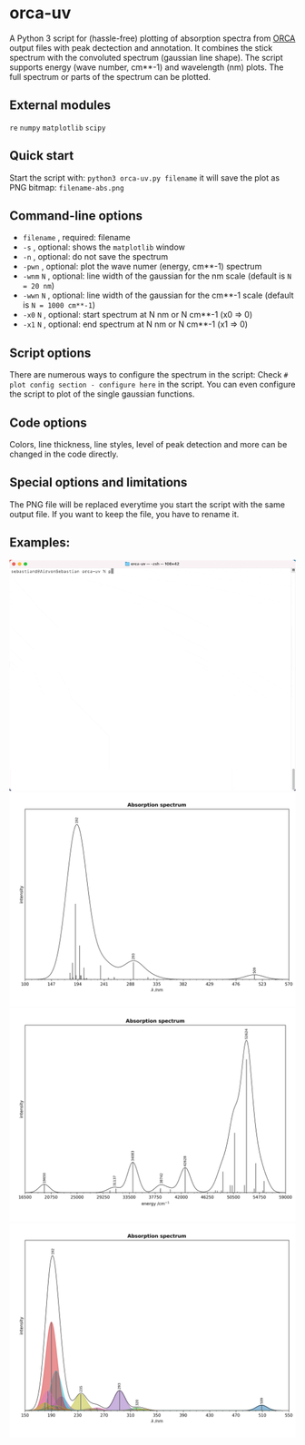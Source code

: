 # orca-uv
A Python 3 script for (hassle-free) plotting of absorption spectra from [ORCA](https://orcaforum.kofo.mpg.de) 
output files with peak dectection and annotation.
It combines the stick spectrum with the convoluted spectrum (gaussian line shape).
The script supports energy (wave number, cm**-1) and wavelength (nm) plots.
The full spectrum or parts of the spectrum can be plotted.

## External modules
 `re` 
 `numpy` 
 `matplotlib`
 `scipy`  
 
## Quick start
 Start the script with:
`python3 orca-uv.py filename`
it will save the plot as PNG bitmap:
`filename-abs.png`

## Command-line options
- `filename` , required: filename
- `-s` , optional: shows the `matplotlib` window
- `-n` , optional: do not save the spectrum
- `-pwn` , optional: plot the wave numer (energy, cm**-1) spectrum
- `-wnm` `N` , optional: line width of the gaussian for the nm scale (default is  `N = 20 nm`)
- `-wwn` `N` , optional: line width of the gaussian for the cm**-1 scale (default is  `N = 1000 cm**-1`)
- `-x0`  `N` , optional: start spectrum at N nm or N cm**-1 (x0 => 0)
- `-x1`  `N` , optional: end spectrum at N nm or N cm**-1 (x1 => 0)

## Script options
There are numerous ways to configure the spectrum in the script:
Check `# plot config section - configure here` in the script. 
You can even configure the script to plot of the single gaussian functions.

## Code options
Colors, line thickness, line styles, level of peak detection and 
more can be changed in the code directly.

## Special options and limitations
The PNG file will be replaced everytime you start the script with the same output file. 
If you want to keep the file, you have to rename it. 

## Examples:
![show](/examples/show-use.gif)
![Example 1](/examples/example1.png)
![Example 2](/examples/example2.png)
![Example 3](/examples/example3.png)
